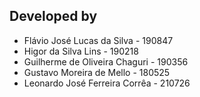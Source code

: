 ## Developed by

- Flávio José Lucas da Silva - 190847 
- Higor da Silva Lins - 190218
- Guilherme de Oliveira Chaguri - 190356
- Gustavo Moreira de Mello - 180525 
- Leonardo José Ferreira Corrêa - 210726
